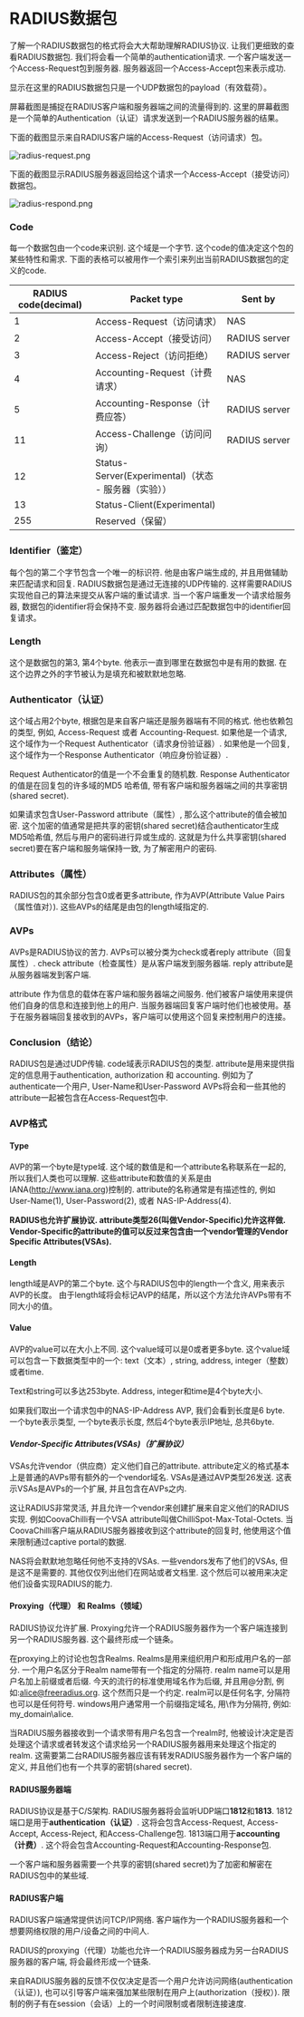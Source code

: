 # RADIUS数据包

了解一个RADIUS数据包的格式将会大大帮助理解RADIUS协议. 让我们更细致的查看RADIUS数据包. 我们将会看一个简单的authentication请求. 一个客户端发送一个Access-Request包到服务器. 服务器返回一个Access-Accept包来表示成功.

显示在这里的RADIUS数据包只是一个UDP数据包的payload（有效载荷）。

屏幕截图是捕捉在RADIUS客户端和服务器端之间的流量得到的. 这里的屏幕截图是一个简单的Authentication（认证）请求发送到一个RADIUS服务器的结果。

下面的截图显示来自RADIUS客户端的Access-Request（访问请求）包。

![radius-request.png](https://github.com/ZhangYizhe/FreeRADIUS-Beginner-s-Guide/blob/master/images/radius-request.png)

下面的截图显示RADIUS服务器返回给这个请求一个Access-Accept（接受访问）数据包。

![radius-respond.png](https://github.com/ZhangYizhe/FreeRADIUS-Beginner-s-Guide/blob/master/images/radius-respond.png)

### Code

每一个数据包由一个code来识别. 这个域是一个字节. 这个code的值决定这个包的某些特性和需求. 下面的表格可以被用作一个索引来列出当前RADIUS数据包的定义的code.

| RADIUS code(decimal) | Packet type | Sent by |
| --- | --- | --- |
|1|Access-Request（访问请求）|NAS|
|2|Access-Accept（接受访问）|RADIUS&nbsp;server|
|3|Access-Reject（访问拒绝）|RADIUS&nbsp;server|
|4|Accounting-Request（计费请求）|NAS|
|5|Accounting-Response（计费应答）|RADIUS&nbsp;server|
|11|Access-Challenge（访问问询）|RADIUS&nbsp;server|
|12|Status-Server(Experimental)（状态 - 服务器（实验））||
|13|Status-Client(Experimental)||
|255|Reserved（保留）||

### Identifier（鉴定）


每个包的第二个字节包含一个唯一的标识符. 他是由客户端生成的, 并且用做辅助来匹配请求和回复. RADIUS数据包是通过无连接的UDP传输的. 这样需要RADIUS实现他自己的算法来提交从客户端的重试请求. 当一个客户端重发一个请求给服务器, 数据包的identifier将会保持不变. 服务器将会通过匹配数据包中的identifier回复请求。

### Length


这个是数据包的第3, 第4个byte. 他表示一直到哪里在数据包中是有用的数据. 在这个边界之外的字节被认为是填充和被默默地忽略.

### Authenticator（认证）


这个域占用2个byte, 根据包是来自客户端还是服务器端有不同的格式. 他也依赖包的类型, 例如, Access-Request 或者 Accounting-Request. 如果他是一个请求, 这个域作为一个Request Authenticator（请求身份验证器）. 如果他是一个回复, 这个域作为一个Response Authenticator（响应身份验证器）.

Request Authenticator的值是一个不会重复的随机数. Response Authenticator的值是在回复包的许多域的MD5 哈希值, 带有客户端和服务器端之间的共享密钥(shared secret).

如果请求包含User-Password attribute（属性）, 那么这个attribute的值会被加密. 这个加密的值通常是把共享的密钥(shared secret)结合authenticator生成MD5哈希值, 然后与用户的密码进行异或生成的. 这就是为什么共享密钥(shared secret)要在客户端和服务端保持一致, 为了解密用户的密码.


### Attributes（属性）


RADIUS包的其余部分包含0或者更多attribute, 作为AVP(Attribute Value Pairs（属性值对）). 这些AVPs的结尾是由包的length域指定的.

### AVPs


AVPs是RADIUS协议的苦力. AVPs可以被分类为check或者reply attribute（回复属性）. check attribute（检查属性）是从客户端发到服务器端. reply attribute是从服务器端发到客户端.

attribute 作为信息的载体在客户端和服务器端之间服务. 他们被客户端使用来提供他们自身的信息和连接到他上的用户. 当服务器端回复客户端时他们也被使用。基于在服务器端回复接收到的AVPs，客户端可以使用这个回复来控制用户的连接。

### Conclusion（结论）


RADIUS包是通过UDP传输. code域表示RADIUS包的类型. attribute是用来提供指定的信息用于authentication, authorization 和 accounting. 例如为了authenticate一个用户, User-Name和User-Password AVPs将会和一些其他的attribute一起被包含在Access-Request包中.


### AVP格式

#### Type


AVP的第一个byte是type域. 这个域的数值是和一个attribute名称联系在一起的, 所以我们人类也可以理解. 这些attribute和数值的关系是由IANA(http://www.iana.org)控制的. attribute的名称通常是有描述性的, 例如 User-Name(1), User-Password(2), 或者 NAS-IP-Address(4).

**RADIUS也允许扩展协议. attribute类型26(叫做Vendor-Specific)允许这样做. Vendor-Specific的attribute的值可以反过来包含由一个vendor管理的Vendor Specific Attributes(VSAs).**

#### Length


length域是AVP的第二个byte. 这个与RADIUS包中的length一个含义, 用来表示AVP的长度。 由于length域将会标记AVP的结尾，所以这个方法允许AVPs带有不同大小的值。

#### Value


AVP的value可以在大小上不同. 这个value域可以是0或者更多byte. 这个value域可以包含一下数据类型中的一个: text（文本）, string, address, integer（整数）或者time.

Text和string可以多达253byte. Address, integer和time是4个byte大小.

如果我们取出一个请求包中的NAS-IP-Address AVP, 我们会看到长度是6 byte. 一个byte表示类型, 一个byte表示长度, 然后4个byte表示IP地址, 总共6byte.

#### _Vendor-Specific Attributes(VSAs)（扩展协议）_


VSAs允许vendor（供应商）定义他们自己的attribute. attribute定义的格式基本上是普通的AVPs带有额外的一个vendor域名. VSAs是通过AVP类型26发送. 这表示VSAs是AVPs的一个扩展, 并且包含在AVPs之内.

这让RADIUS非常灵活, 并且允许一个vendor来创建扩展来自定义他们的RADIUS实现. 例如CoovaChilli有一个VSA attribute叫做ChilliSpot-Max-Total-Octets. 当CoovaChilli客户端从RADIUS服务器接收到这个attribute的回复时, 他使用这个值来限制通过captive portal的数据.

NAS将会默默地忽略任何他不支持的VSAs. 一些vendors发布了他们的VSAs, 但是这不是需要的. 其他仅仅列出他们在网站或者文档里. 这个然后可以被用来决定他们设备实现RADIUS的能力.

#### Proxying（代理） 和 Realms（领域）


RADIUS协议允许扩展. Proxying允许一个RADIUS服务器作为一个客户端连接到另一个RADIUS服务器. 这个最终形成一个链条。


在proxying上的讨论也包含Realms. Realms是用来组织用户和形成用户名的一部分. 一个用户名区分于Realm name带有一个指定的分隔符. realm name可以是用户名加上前缀或者后缀. 今天的流行的标准使用域名作为后缀, 并且用@分割, 例如:alice@freeradius.org. 这个然而只是一个约定. realm可以是任何名字, 分隔符也可以是任何符号. windows用户通常用一个前缀指定域名, 用\作为分隔符, 例如: my_domain\alice.

当RADIUS服务器接收到一个请求带有用户名包含一个realm时, 他被设计决定是否处理这个请求或者转发这个请求给另一个RADIUS服务器用来处理这个指定的realm. 这需要第二台RADIUS服务器应该有转发RADIUS服务器作为一个客户端的定义, 并且他们也有一个共享的密钥(shared secret).

#### RADIUS服务器端

RADIUS协议是基于C/S架构. RADIUS服务器将会监听UDP端口**1812**和**1813**. 1812端口是用于**authentication（认证）**. 这将会包含Access-Request, Access-Accept, Access-Reject, 和Access-Challenge包. 1813端口用于**accounting（计费）**. 这个将会包含Accounting-Request和Accounting-Response包.

一个客户端和服务器需要一个共享的密钥(shared secret)为了加密和解密在RADIUS包中的某些域.

#### RADIUS客户端


RADIUS客户端通常提供访问TCP/IP网络. 客户端作为一个RADIUS服务器和一个想要网络权限的用户/设备之间的中间人.


RADIUS的proxying（代理）功能也允许一个RADIUS服务器成为另一台RADIUS服务器的客户端, 将会最终形成一个链条.


来自RADIUS服务器的反馈不仅仅决定是否一个用户允许访问网络(authentication（认证）), 也可以引导客户端来强加某些限制在用户上(authorization（授权）). 限制的例子有在session（会话）上的一个时间限制或者限制连接速度.

